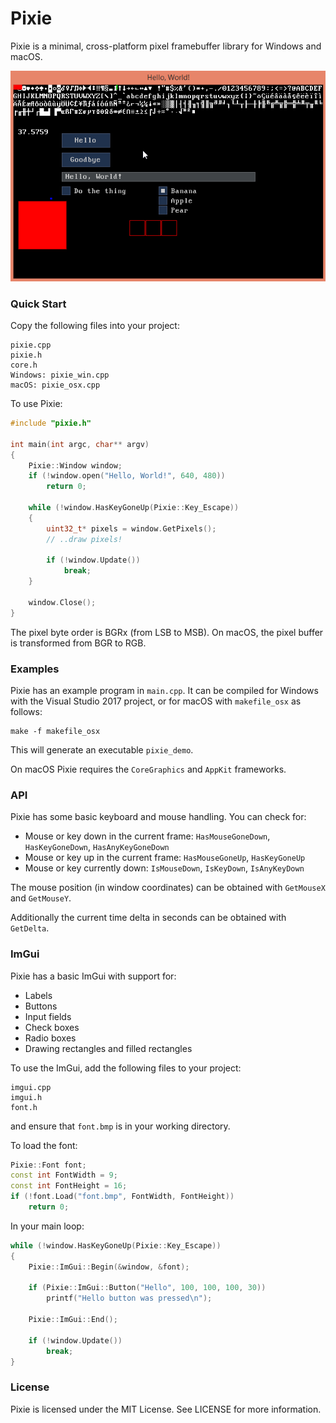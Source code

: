 Pixie
=====

Pixie is a minimal, cross-platform pixel framebuffer library for Windows and macOS.

![example.gif](/example.gif)

### Quick Start

Copy the following files into your project:

    pixie.cpp
    pixie.h
    core.h
    Windows: pixie_win.cpp
    macOS: pixie_osx.cpp

To use Pixie:

```cpp
#include "pixie.h"

int main(int argc, char** argv)
{
    Pixie::Window window;
    if (!window.open("Hello, World!", 640, 480))
        return 0;

    while (!window.HasKeyGoneUp(Pixie::Key_Escape))
    {
        uint32_t* pixels = window.GetPixels();
        // ..draw pixels!

        if (!window.Update())
            break;
    }

    window.Close();
}
```

The pixel byte order is BGRx (from LSB to MSB). On macOS, the pixel buffer is transformed
from BGR to RGB.

### Examples

Pixie has an example program in `main.cpp`. It can be compiled for Windows with the
Visual Studio 2017 project, or for macOS with `makefile_osx` as follows:

    make -f makefile_osx

This will generate an executable `pixie_demo`.

On macOS Pixie requires the `CoreGraphics` and `AppKit` frameworks.

### API

Pixie has some basic keyboard and mouse handling. You can check for:

* Mouse or key down in the current frame: `HasMouseGoneDown`, `HasKeyGoneDown`, `HasAnyKeyGoneDown`
* Mouse or key up in the current frame: `HasMouseGoneUp`, `HasKeyGoneUp`
* Mouse or key currently down: `IsMouseDown`, `IsKeyDown`, `IsAnyKeyDown`

The mouse position (in window coordinates) can be obtained with `GetMouseX` and `GetMouseY`.

Additionally the current time delta in seconds can be obtained with `GetDelta`.

### ImGui

Pixie has a basic ImGui with support for:

* Labels
* Buttons
* Input fields
* Check boxes
* Radio boxes
* Drawing rectangles and filled rectangles

To use the ImGui, add the following files to your project:

    imgui.cpp
    imgui.h
    font.h

and ensure that `font.bmp` is in your working directory.

To load the font:

```cpp
Pixie::Font font;
const int FontWidth = 9;
const int FontHeight = 16;
if (!font.Load("font.bmp", FontWidth, FontHeight))
    return 0;
```

In your main loop:

```cpp
while (!window.HasKeyGoneUp(Pixie::Key_Escape))
{
    Pixie::ImGui::Begin(&window, &font);

    if (Pixie::ImGui::Button("Hello", 100, 100, 100, 30))
        printf("Hello button was pressed\n");

    Pixie::ImGui::End();

    if (!window.Update())
        break;
}
```

### License

Pixie is licensed under the MIT License. See LICENSE for more information.
